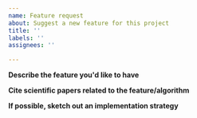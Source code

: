 ```yaml
---
name: Feature request
about: Suggest a new feature for this project
title: ''
labels: ''
assignees: ''

---
```


**Describe the feature you'd like to have**

**Cite scientific papers related to the feature/algorithm**

**If possible, sketch out an implementation strategy**
